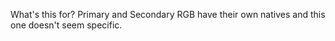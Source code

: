 What's this for? Primary and Secondary RGB have their own natives and this one doesn't seem specific.